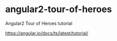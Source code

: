# angular2-tour-of-heroes
Angular2 Tour of Heroes tutorial

https://angular.io/docs/ts/latest/tutorial/
